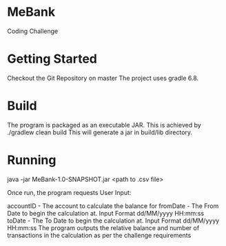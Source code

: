 # MeBank
Coding Challenge
# Getting Started
Checkout the Git Repository on master
The project uses gradle 6.8.
# Build
The program is packaged as an executable JAR. This is achieved by
 ./gradlew clean build
 This will generate a jar in build/lib directory.
 
 # Running
 
 java -jar MeBank-1.0-SNAPSHOT.jar <path to .csv file>
  
  Once run, the program requests User Input:

accountID - The account to calculate the balance for
fromDate - The From Date to begin the calculation at. Input Format dd/MM/yyyy HH:mm:ss
toDate - The To Date to begin the calculation at. Input Format dd/MM/yyyy HH:mm:ss
The program outputs the relative balance and number of transactions in the calculation as per the challenge requirements
